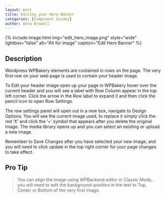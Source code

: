 ```yaml
---
layout: post
title: Editing your Hero Banner
categories: [Component Guides]
author: Anna Browell
---
```

{% include image.html img="edit_hero_image.png" style="wide" lightbox="false" alt="Alt for image" caption="Edit Hero Banner" %}


## Description

Wordpress WPBakery elements are contained in rows on the page. The very first row on your web page is used to contain your header image.

To Edit your header image open up your page in WPBakery hover over the current header and you will see a label with Row Column appear in the top left corner. Click the arrow in the Row label to expand it and then click the pencil icon to open Row Settings.

The row settings panel will open out in a new box, navigate to Design Options. You will see the current image used, to replace it simply click the red ‘X’ and click the ‘+’ symbol that appears after you delete the original image. The media library opens up and you can select an existing or upload a new image.

Remember to Save Changes after you have selected your new image, and you will need to click update in the top right corner for your page changes to take effect.


## Pro Tip
> You can align the image using WPBackend editor in Classic Mode, you will need to edit the background-position in the text to Top, Center or Bottom  of the very first image.

